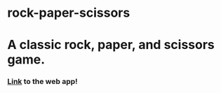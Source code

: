 # rock-paper-scissors
<h1>A classic rock, paper, and scissors game.</h1>
<h3><a href="https://jackenpoy.netlify.app/" target="_blank">Link</a> to the web app!</h3>
